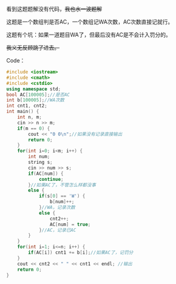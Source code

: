 看到这题题解没有代码，~~我也水一波题解~~

这题是一个数组判是否AC，一个数组记WA次数，AC次数直接记就行。

这题有个坑：如果一道题目WA了，但最后没有AC是不会计入罚分的。

~~我义无反顾跳了进去。~~

Code：

```cpp
#include <iostream>
#include <cmath>
#include <cstdio>
using namespace std;
bool AC[100005];//是否AC
int b[100005];//WA次数
int cnt1, cnt2;
int main() {
	int n, m;
	cin >> n >> m;
	if(m == 0) {
		cout << "0 0\n";//如果没有记录直接输出
		return 0;
	}
	for(int i=0; i<m; i++) {
		int num;
		string s;
		cin >> num >> s;
		if(AC[num]) {
			continue;
		}//如果AC了，不管怎么样都没事
		else {
			if(s[0] == 'W') {
				b[num]++;
			}//WA，记录次数
			else {
				cnt2++;
				AC[num] = true;
			}//AC，记录已AC
		}
	}
	for(int i=1; i<=n; i++) {
		if(AC[i]) cnt1 += b[i];//如果AC了，记罚分
	}
	cout << cnt2 << " " << cnt1 << endl; //输出
	return 0;
} 
```
